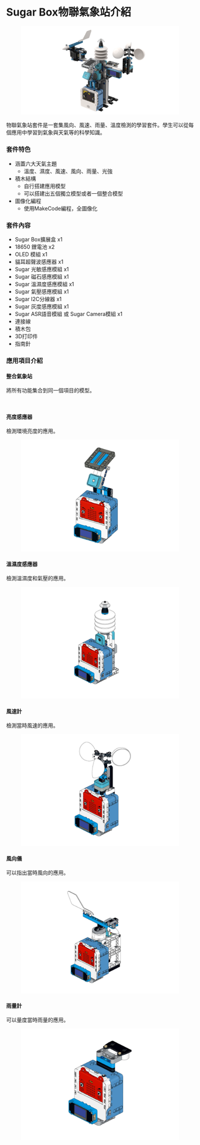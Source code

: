 # Sugar Box物聯氣象站介紹

<figure><img src="../../../.gitbook/assets/image.png" alt=""><figcaption></figcaption></figure>

物聯氣象站套件是一套集風向、風速、雨量、溫度檢測的學習套件。學生可以從每個應用中學習到氣象與天氣等的科學知識。

### 套件特色

* 涵蓋六大天氣主題
  * 溫度、濕度、風速、風向、雨量、光強
* 積木結構
  * 自行搭建應用模型
  * 可以搭建出五個獨立模型或者一個整合模型
* 圖像化編程
  * 使用MakeCode編程，全圖像化

### 套件內容

* Sugar Box擴展盒 x1
* 18650 鋰電池 x2
* OLED 模組 x1
* 貓耳超聲波感應器 x1
* Sugar 光敏感應模組 x1
* Sugar 磁石感應模組 x1
* Sugar 溫濕度感應模組 x1
* Sugar 氣壓感應模組 x1
* Sugar I2C分線器 x1
* Sugar 灰度感應模組 x1
* Sugar ASR語音模組 或 Sugar Camera模組 x1
* 連接線
* 積木包
* 3D打印件
* 指南針

### 應用項目介紹

#### 整合氣象站

將所有功能集合到同一個項目的模型。

<figure><img src="https://files.gitbook.com/v0/b/gitbook-x-prod.appspot.com/o/spaces%2F6uJvpXC43onNIIwhMlWo%2Fuploads%2FeTBHm72ueuY4mAvDehQi%2Fimage.png?alt=media&#x26;token=5d06bc79-529a-4a33-bd9a-414ccdf6873c" alt=""><figcaption></figcaption></figure>

#### 亮度感應器

檢測環境亮度的應用。

<figure><img src="../../../.gitbook/assets/Lesson2 Light sensor modeling.png" alt=""><figcaption></figcaption></figure>

#### 溫濕度感應器

檢測溫濕度和氣壓的應用。

<figure><img src="../../../.gitbook/assets/Lesson 3 Temperature and Humidity Sensor modeling.png" alt=""><figcaption></figcaption></figure>

#### 風速計

檢測當時風速的應用。

<figure><img src="../../../.gitbook/assets/Lesson 7 Wind Vane modeling.png" alt=""><figcaption></figcaption></figure>

#### 風向儀

可以指出當時風向的應用。

<figure><img src="../../../.gitbook/assets/Lesson 6 Anemometer modeling.png" alt=""><figcaption></figcaption></figure>

#### 雨量計

可以量度當時雨量的應用。

<figure><img src="../../../.gitbook/assets/Lesson 5 Rain Gauge modeling.png" alt=""><figcaption></figcaption></figure>

###
